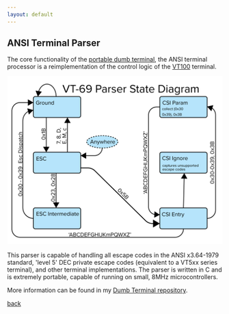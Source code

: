 ```yaml
---
layout: default
---
```


## ANSI Terminal Parser

The core functionality of the [portable dumb terminal](/pages/dumb.html), the ANSI terminal processor is a reimplementation of the control logic of the [VT100](https://en.wikipedia.org/wiki/VT100) terminal.

![State Diagram of parser](/images/ParserState.png)

This parser is capable of handling all escape codes in the ANSI x3.64-1979 standard, 'level 5' DEC private escape codes (equivalent to a VT5xx series terminal), and other terminal implementations. The parser is written in C and is extremely portable, capable of running on small, 8MHz microcontrollers.

More information can be found in my [Dumb Terminal repository](https://github.com/bbenchoff/Dumb-Badge).

[back](../)